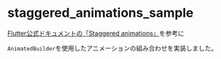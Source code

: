 # staggered_animations_sample

[Flutter公式ドキュメントの「Staggered animations」](https://flutter.dev/docs/development/ui/animations/staggered-animations)を参考に

`AnimatedBuilder`を使用したアニメーションの組み合わせを実装しました。
